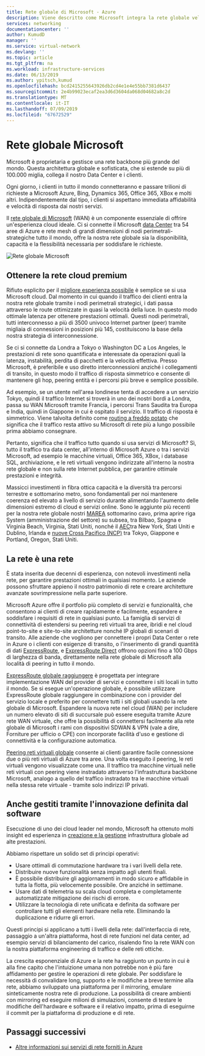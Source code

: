 ```yaml
---
title: Rete globale di Microsoft - Azure
description: Viene descritto come Microsoft integra la rete globale veloce e affidabile
services: networking
documentationcenter: ''
author: KumudD
manager: ''
ms.service: virtual-network
ms.devlang: ''
ms.topic: article
ms.tgt_pltfrm: na
ms.workload: infrastructure-services
ms.date: 06/13/2019
ms.author: ypitsch,kumud
ms.openlocfilehash: bcd2415255643926db2cd4e1e4e55bb7381d6437
ms.sourcegitcommit: 2e4b99023ecaf2ea3d6d3604da068d04682a8c2d
ms.translationtype: MT
ms.contentlocale: it-IT
ms.lasthandoff: 07/09/2019
ms.locfileid: "67672529"
---
```

# <a name="microsoft-global-network"></a>Rete globale Microsoft

Microsoft è proprietaria e gestisce una rete backbone più grande del mondo. Questa architettura globale e sofisticata, che si estende su più di 100.000 miglia, collega il nostro Data Center e i clienti. 
 
Ogni giorno, i clienti in tutto il mondo connetteranno e passare trilioni di richieste a Microsoft Azure, Bing, Dynamics 365, Office 365, XBox e molti altri. Indipendentemente dal tipo, i clienti si aspettano immediata affidabilità e velocità di risposta dai nostri servizi. 
 
Il [rete globale di Microsoft](https://azure.microsoft.com/global-infrastructure/global-network/) (WAN) è un componente essenziale di offrire un'esperienza cloud ideale. Ci si connette il Microsoft [data Center](https://azure.microsoft.com/global-infrastructure/) tra 54 aree di Azure e rete mesh di grandi dimensioni di nodi perimetrali-strategiche tutto il mondo, offre la nostra rete globale sia la disponibilità, capacità e la flessibilità necessaria per soddisfare le richieste.

![Rete globale Microsoft](./media/microsoft-global-network/microsoft-global-wan.png)
 
## <a name="get-the-premium-cloud-network"></a>Ottenere la rete cloud premium
 
Rifiuto esplicito per il [migliore esperienza possibile](https://www.sdxcentral.com/articles/news/azure-tops-aws-gcp-in-cloud-performance-says-thousandeyes/2018/11/) è semplice se si usa Microsoft cloud. Dal momento in cui quando il traffico dei clienti entra la nostra rete globale tramite i nodi perimetrali strategici, i dati passa attraverso le route ottimizzate in quasi la velocità della luce. In questo modo ottimale latenza per ottenere prestazioni ottimali. Questi nodi perimetrali, tutti interconnesso a più di 3500 univoco Internet partner (peer) tramite migliaia di connessioni in posizioni più 145, costituiscono la base della nostra strategia di interconnessione. 
 
Se ci si connette da Londra a Tokyo o Washington DC a Los Angeles, le prestazioni di rete sono quantificata e interessate da operazioni quali la latenza, instabilità, perdita di pacchetti e la velocità effettiva.  Presso Microsoft, è preferibile e uso diretto interconnessioni anziché i collegamenti di transito, in questo modo il traffico di risposta simmetrico e consente di mantenere gli hop, peering entità e i percorsi più breve e semplice possibile. 

Ad esempio, se un utente nell'area londinese tenta di accedere a un servizio Tokyo, quindi il traffico Internet si troverà in uno dei nostri bordi a Londra, passa su WAN Microsoft tramite Francia, i percorsi Trans Saudita tra Europa e India, quindi in Giappone in cui è ospitato il servizio. Il traffico di risposta è simmetrico. Viene talvolta definito come [routing a freddo potato](https://en.wikipedia.org/wiki/Hot-potato_and_cold-potato_routing) che significa che il traffico resta attivo su Microsoft di rete più a lungo possibile prima abbiamo consegnare.  
  
Pertanto, significa che il traffico tutto quando si usa servizi di Microsoft? Sì, tutto il traffico tra data center, all'interno di Microsoft Azure o tra i servizi Microsoft, ad esempio le macchine virtuali, Office 365, XBox, i database SQL, archiviazione, e le reti virtuali vengono indirizzate all'interno la nostra rete globale e non sulla rete Internet pubblica, per garantire ottimale prestazioni e integrità.  
 
Massicci investimenti in fibra ottica capacità e la diversità tra percorsi terrestre e sottomarino metro, sono fondamentali per noi mantenere coerenza ed elevato a livello di servizio durante alimentando l'aumento delle dimensioni estremo di cloud e servizi online. Sono le aggiunte più recenti per la nostra rete globale nostri [MAREA](https://www.submarinecablemap.com/#/submarine-cable/marea) sottomarino cavo, prima aprire riga System (amministrazione del settore) su subsea, tra Bilbao, Spagna e Virginia Beach, Virginia, Stati Uniti, nonché il [AEC](https://www.submarinecablemap.com/#/submarine-cable/aeconnect-1)tra New York, Stati Uniti e Dublino, Irlanda e [nuove Cross Pacifico (NCP)](https://www.submarinecablemap.com/#/submarine-cable/new-cross-pacific-ncp-cable-system) tra Tokyo, Giappone e Portland, Oregon, Stati Uniti. 
 

## <a name="our-network-is-your-network"></a>La rete è una rete

È stata inserita due decenni di esperienza, con notevoli investimenti nella rete, per garantire prestazioni ottimali in qualsiasi momento. Le aziende possono sfruttare appieno il nostro patrimonio di rete e creare architetture avanzate sovrimpressione nella parte superiore. 
 
Microsoft Azure offre il portfolio più completo di servizi e funzionalità, che consentono ai clienti di creare rapidamente e facilmente, espandere e soddisfare i requisiti di rete in qualsiasi punto. La famiglia di servizi di connettività di estendersi su peering reti virtuali tra aree, ibridi e nel cloud point-to-site e site-to-site architetture nonché IP globali di scenari di transito.  Alle aziende che vogliono per connettere i propri Data Center o rete in Azure o i clienti con esigenze di transito, o l'inserimento di grandi quantità di dati [ExpressRoute](../expressroute/expressroute-introduction.md), e [ExpressRoute Direct](../expressroute/expressroute-erdirect-about.md) offrono opzioni fino a 100 Gbps di larghezza di banda, direttamente nella rete globale di Microsoft alla località di peering in tutto il mondo.  
 
[ExpressRoute globale raggiungere](../expressroute/expressroute-global-reach.md) è progettata per integrare implementazione WAN del provider di servizi e connettere i siti locali in tutto il mondo. Se si esegue un'operazione globale, è possibile utilizzare ExpressRoute globale raggiungere in combinazione con i provider del servizio locale e preferito per connettere tutti i siti globali usando la rete globale di Microsoft. Espandere la nuova rete nel cloud (WAN) per includere un numero elevato di siti di succursale può essere eseguita tramite Azure rete WAN virtuale, che offre la possibilità di connettersi facilmente alla rete globale di Microsoft i rami con dispositivi SDWAN & VPN (vale a dire, Forniture per ufficio o CPE) con incorporate facilità d'uso e gestione di connettività e la configurazione automatica. 
 
[Peering reti virtuali globale](../virtual-network/virtual-network-peering-overview.md) consente ai clienti garantire facile connessione due o più reti virtuali di Azure tra aree. Una volta eseguito il peering, le reti virtuali vengono visualizzate come una. Il traffico tra macchine virtuali nelle reti virtuali con peering viene instradato attraverso l'infrastruttura backbone Microsoft, analogo a quello del traffico instradato tra le macchine virtuali nella stessa rete virtuale - tramite solo indirizzi IP privati. 
 

## <a name="well-managed-using-software-defined-innovation"></a>Anche gestiti tramite l'innovazione definita dal software

Esecuzione di uno dei cloud leader nel mondo, Microsoft ha ottenuto molti insight ed esperienza in [creazione e la gestione](https://myignite.techcommunity.microsoft.com/sessions/66668) infrastruttura globale ad alte prestazioni.  
 
Abbiamo rispettare un solido set di principi operativi: 
 
- Usare ottimali di commutazione hardware tra i vari livelli della rete.  
- Distribuire nuove funzionalità senza impatto agli utenti finali.  
- È possibile distribuire gli aggiornamenti in modo sicuro e affidabile in tutta la flotta, più velocemente possibile. Ore anziché in settimane.  
- Usare dati di telemetria su scala cloud completa e completamente automatizzate mitigazione dei rischi di errore.  
- Utilizzare la tecnologia di rete unificata e definita da software per controllare tutti gli elementi hardware nella rete.  Eliminando la duplicazione e ridurre gli errori. 
 
Questi principi si applicano a tutti i livelli della rete: dall'interfaccia di rete, passaggio a un'altra piattaforma, host di rete funzioni nel data center, ad esempio servizi di bilanciamento del carico, risalendo fino la rete WAN con la nostra piattaforma engineering di traffico e delle reti ottiche.  
 
La crescita esponenziale di Azure e la rete ha raggiunto un punto in cui è alla fine capito che l'intuizione umana non potrebbe non è più fare affidamento per gestire le operazioni di rete globale. Per soddisfare le necessità di convalidare long, supporto e le modifiche a breve termine alla rete, abbiamo sviluppato una piattaforma per il mirroring, emulare sinteticamente nostra rete di produzione. La possibilità di creare ambienti con mirroring ed eseguire milioni di simulazioni, consente di testare le modifiche dell'hardware e software e il relativo impatto, prima di eseguirne il commit per la piattaforma di produzione e di rete. 

## <a name="next-steps"></a>Passaggi successivi
- [Altre informazioni sui servizi di rete forniti in Azure](https://azure.microsoft.com/product-categories/networking/)

